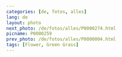 ```yaml
---
categories: [de, fotos, alles]
lang: de
layout: photo
next_photo: /de/fotos/alles/P0000274.html
picname: P0000259
prev_photo: /de/fotos/alles/P0000004.html
tags: [Flower, Green Grass]
---
```

